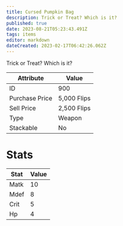 ```yaml
---
title: Cursed Pumpkin Bag
description: Trick or Treat? Which is it?
published: true
date: 2023-08-21T05:23:43.491Z
tags: items
editor: markdown
dateCreated: 2023-02-17T06:42:26.062Z
---
```


Trick or Treat? Which is it?

|Attribute|Value|
|-|-|
|ID|900|
|Purchase Price|5,000 Flips|
|Sell Price|2,500 Flips|
|Type|Weapon|
|Stackable|No|

# Stats
|Stat|Value|
|-|-|
|Matk|10|
|Mdef|8|
|Crit|5|
|Hp|4|
